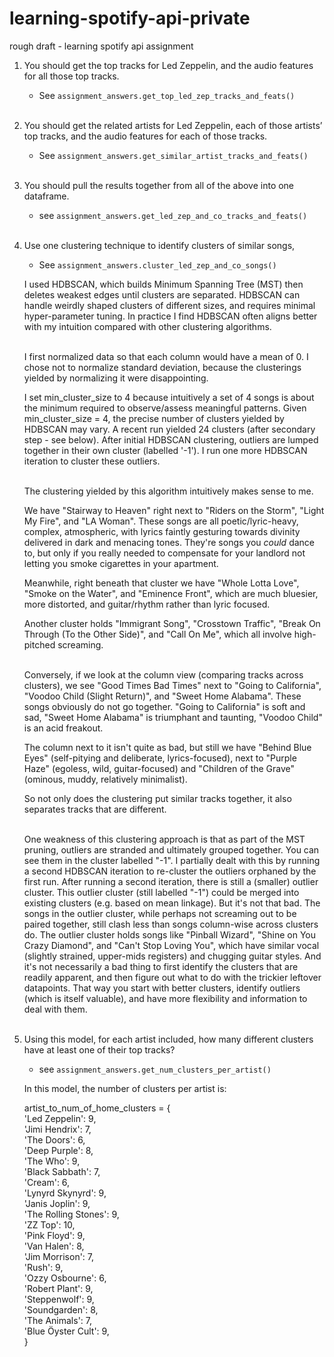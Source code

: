 # learning-spotify-api-private
 rough draft - learning spotify api assignment

1. You should get the top tracks for Led Zeppelin, and the audio features for all those top
tracks.

    - See `assignment_answers.get_top_led_zep_tracks_and_feats()`<br><br>
      
2. You should get the related artists for Led Zeppelin, each of those artists’ top tracks, and
the audio features for each of those tracks.

    - See `assignment_answers.get_similar_artist_tracks_and_feats()`<br><br>

3. You should pull the results together from all of the above into one dataframe.

    - see `assignment_answers.get_led_zep_and_co_tracks_and_feats()`<br><br>

4. Use one clustering technique to identify clusters of similar songs, 

    - See `assignment_answers.cluster_led_zep_and_co_songs()`<br>
    
    I used HDBSCAN, which builds  Minimum Spanning Tree (MST) then deletes weakest edges until clusters are separated.
    HDBSCAN can handle weirdly shaped clusters of different sizes, and requires minimal hyper-parameter tuning.
    In practice I find HDBSCAN often aligns better with my intuition compared with other clustering algorithms.<br><br>
    
    I first normalized data so that each column would have a mean of 0.
    I chose not to normalize standard deviation, because the clusterings yielded by normalizing it were disappointing.
    
    I set min_cluster_size to 4 because intuitively a set of 4 songs is about the minimum required to observe/assess meaningful patterns.
    Given min_cluster_size = 4, the precise number of clusters yielded by HDBSCAN may vary. A recent run yielded 24 clusters (after secondary step - see below).
    After initial HDBSCAN clustering, outliers are lumped together in their own cluster (labelled '-1'). I run one more HDBSCAN iteration to cluster these outliers.<br><br>
    
    The clustering yielded by this algorithm intuitively makes sense to me.
    
    We have "Stairway to Heaven" right next to "Riders on the Storm", "Light My Fire", and "LA Woman".
    These songs are all poetic/lyric-heavy, complex, atmospheric, with lyrics faintly gesturing towards divinity delivered in dark and menacing tones.
    They're songs you *could* dance to, but only if you really needed to compensate for your landlord not letting you smoke cigarettes in your apartment.
    
    Meanwhile, right beneath that cluster we have "Whole Lotta Love", "Smoke on the Water", and "Eminence Front", which are much bluesier, more distorted, and guitar/rhythm rather than lyric focused.
    
    Another cluster holds "Immigrant Song", "Crosstown Traffic", "Break On Through (To the Other Side)", and "Call On Me", which all involve high-pitched screaming.<br><br>
    
    Conversely, if we look at the column view (comparing tracks across clusters), we see "Good Times Bad Times" next to "Going to California", "Voodoo Child (Slight Return)", and "Sweet Home Alabama".
    These songs obviously do not go together. "Going to California" is soft and sad, "Sweet Home Alabama" is triumphant and taunting, "Voodoo Child" is an acid freakout.
    
    The column next to it isn't quite as bad, but still we have "Behind Blue Eyes" (self-pitying and deliberate, lyrics-focused), next to "Purple Haze" (egoless, wild, guitar-focused) and "Children of the Grave" (ominous, muddy, relatively minimalist).
    
    So not only does the clustering put similar tracks together, it also separates tracks that are different.<br><br>
    
    One weakness of this clustering approach is that as part of the MST pruning, outliers are stranded and ultimately grouped together.
    You can see them in the cluster labelled "-1".
    I partially dealt with this by running a second HDBSCAN iteration to re-cluster the outliers orphaned by the first run.
    After running a second iteration, there is still a (smaller) outlier cluster.
    This outlier cluster (still labelled "-1") could be merged into existing clusters (e.g. based on mean linkage).
    But it's not that bad. The songs in the outlier cluster, while perhaps not screaming out to be paired together, 
    still clash less than songs column-wise across clusters do. The outlier cluster holds songs like "Pinball Wizard", "Shine on You Crazy Diamond", and "Can't Stop Loving You", which have similar vocal (slightly strained, upper-mids registers) and chugging guitar styles.
    And it's not necessarily a bad thing to first identify the clusters that are 
    readily apparent, and then figure out what to do with the trickier leftover datapoints. That way you start with better clusters, 
    identify outliers (which is itself valuable), and have more flexibility and information to deal with them.<br><br>

5. Using this model, for each artist included, how many different clusters have at least one of their top tracks?

    - see `assignment_answers.get_num_clusters_per_artist()`<br>
    
    In this model, the number of clusters per artist is:
    
    artist_to_num_of_home_clusters = {<br>
            'Led Zeppelin': 9,<br>
            'Jimi Hendrix': 7,<br>
            'The Doors': 6,<br>
            'Deep Purple': 8,<br>
            'The Who': 9,<br>
            'Black Sabbath': 7,<br>
            'Cream': 6,<br>
            'Lynyrd Skynyrd': 9,<br>
            'Janis Joplin': 9,<br>
            'The Rolling Stones': 9,<br>
            'ZZ Top': 10,<br>
            'Pink Floyd': 9,<br>
            'Van Halen': 8,<br>
            'Jim Morrison': 7,<br>
            'Rush': 9,<br>
            'Ozzy Osbourne': 6,<br>
            'Robert Plant': 9,<br>
            'Steppenwolf': 9,<br>
            'Soundgarden': 8,<br>
            'The Animals': 7,<br>
            'Blue Öyster Cult': 9,<br>
    }
